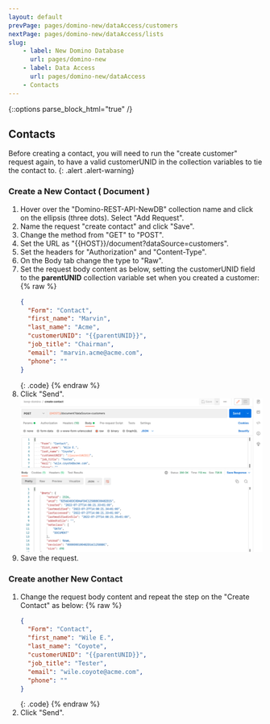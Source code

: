 ```yaml
---
layout: default
prevPage: pages/domino-new/dataAccess/customers
nextPage: pages/domino-new/dataAccess/lists
slug:
    - label: New Domino Database
      url: pages/domino-new
    - label: Data Access
      url: pages/domino-new/dataAccess
    - Contacts
---
```


{::options parse_block_html="true" /}

## Contacts

Before creating a contact, you will need to run the "create customer" request again, to have a valid customerUNID in the collection variables to tie the contact to.
{: .alert .alert-warning}

### Create a New Contact ( Document )

1. Hover over the "Domino-REST-API-NewDB" collection name and click on the ellipsis (three dots). Select "Add Request".
2. Name the request "create contact" and click "Save".
3. Change the method from "GET" to "POST".
4. Set the URL as "&#123;&#123;HOST&#125;&#125;/document?dataSource=customers".
5. Set the headers for "Authorization" and "Content-Type".
6. On the Body tab change the type to "Raw".
7. Set the request body content as below, setting the customerUNID field to the **parentUNID** collection variable set when you created a customer:
    {% raw %}
    ~~~json
    {
      "Form": "Contact",
      "first_name": "Marvin",
      "last_name": "Acme",
      "customerUNID": "{{parentUNID}}",
      "job_title": "Chairman",
      "email": "marvin.acme@acme.com",
      "phone": ""
    }
    ~~~
    {: .code}
    {% endraw %}
8. Click "Send".
    ![Create Contact](../images/data/create_contact.png)
9. Save the request.

### Create another New Contact

1. Change the request body content and repeat the step on the "Create Contact" as below:
    {% raw %}
    ~~~json
    {
      "Form": "Contact",
      "first_name": "Wile E.",
      "last_name": "Coyote",
      "customerUNID": "{{parentUNID}}",
      "job_title": "Tester",
      "email": "wile.coyote@acme.com",
      "phone": ""
    }
    ~~~
    {: .code}
    {% endraw %}
2. Click "Send".
